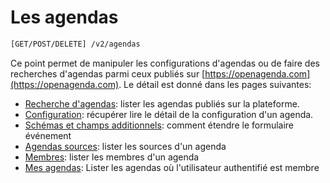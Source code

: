 # Les agendas

```bash
[GET/POST/DELETE] /v2/agendas
```

Ce point permet de manipuler les configurations d'agendas ou de faire des recherches d'agendas parmi ceux publiés sur [https://openagenda.com](https://openagenda.com). Le détail est donné dans les pages suivantes:

* [Recherche d'agendas](/agendas/recherche): lister les agendas publiés sur la plateforme.
* [Configuration](/agendas/lecture): récupérer lire le détail de la configuration d'un agenda.
* [Schémas et champs additionnels](/agendas/schemas): comment étendre le formulaire événement
* [Agendas sources](/agendas/sources): lister les sources d'un agenda
* [Membres](/agendas/membres): lister les membres d'un agenda
* [Mes agendas](/agendas/mes-agendas): Lister les agendas où l'utilisateur authentifié est membre